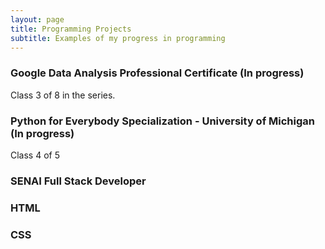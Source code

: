 ```yaml
---
layout: page
title: Programming Projects
subtitle: Examples of my progress in programming
---
```


### Google Data Analysis Professional Certificate (In progress)
Class 3 of 8 in the series.

### Python for Everybody Specialization - University of Michigan (In progress)
Class 4 of 5

### SENAI Full Stack Developer

### HTML

### CSS
